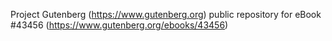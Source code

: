 Project Gutenberg (https://www.gutenberg.org) public repository for eBook #43456 (https://www.gutenberg.org/ebooks/43456)
